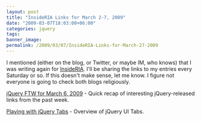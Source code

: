 ```yaml
---
layout: post
title: "InsideRIA Links for March 2-7, 2009"
date: "2009-03-07T18:03:00+06:00"
categories: jquery 
tags: 
banner_image: 
permalink: /2009/03/07/InsideRIA-Links-for-March-27-2009
---
```


I mentioned (either on the blog, or Twitter, or maybe IM, who knows) that I was writing again for <a href="http://www.insideria.com">InsideRIA</a>. I'll be sharing the links to my entries every Saturday or so. If this doesn't make sense, let me know. I figure not everyone is going to check both blogs religiously.

<a href="http://www.insideria.com/2009/03/jquery-ftw-for-march-6-2009.html">jQuery FTW for March 6, 2009</a> - Quick recap of interesting jQuery-released links from the past week.

<a href="http://www.insideria.com/2009/03/playing-with-jquery-tabs.html">Playing with jQuery Tabs</a> - Overview of jQuery UI Tabs.